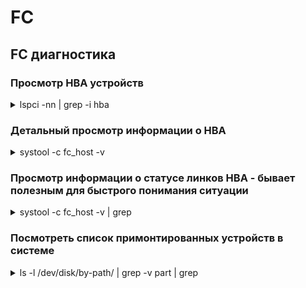 # FC 

## FC диагностика

### Просмотр HBA устройств

<details><summary>lspci -nn | grep -i hba</summary>
<p>

```bash
[root@server1]# lspci -nn | grep -i hba
06:00.0 Fibre Channel [0c04]: QLogic Corp. ISP2432-based 4Gb Fibre Channel to PCI Express HBA [1077:2432] (rev 03)
18:00.0 Fibre Channel [0c04]: QLogic Corp. ISP2432-based 4Gb Fibre Channel to PCI Express HBA [1077:2432] (rev 03)

```
</p>
</details>

### Детальный просмотр информации о HBA
<details><summary>systool -c fc_host -v</summary>

```bash
[root@server1]# systool -c fc_host -v
Class = "fc_host"

  Class Device = "host2"
  Class Device path = "/sys/devices/pci0000:17/0000:17:00.0/0000:18:00.0/host2/fc_host/host2"
    dev_loss_tmo        = "30"
    fabric_name         = "0xffffffffffffffff"
    issue_lip           = <store method only>
    max_npiv_vports     = "127"
    node_name           = "0x2000001b320f5fca"
    npiv_vports_inuse   = "0"
    port_id             = "0x0000ef"
    port_name           = "0x2100001b320f5fca"
    port_state          = "Online"
    port_type           = "LPort (private loop)"
    speed               = "4 Gbit"
    supported_classes   = "Class 3"
    supported_speeds    = "1 Gbit, 2 Gbit, 4 Gbit"
    symbolic_name       = "QLE2460 FW:v8.06.00 DVR:v8.07.00.38.07.4-k1"
    system_hostname     = ""
    tgtid_bind_type     = "wwpn (World Wide Port Name)"
    uevent              =
    vport_create        = <store method only>
    vport_delete        = <store method only>

    Device = "host2"
    Device path = "/sys/devices/pci0000:17/0000:17:00.0/0000:18:00.0/host2"
      fw_dump             =
      nvram               = "ISP "
      optrom_ctl          = <store method only>
      optrom              =
      reset               = <store method only>
      sfp                 = ""
      uevent              = "DEVTYPE=scsi_host"
      vpd                 = "-4"


  Class Device = "host3"
  Class Device path = "/sys/devices/pci0000:05/0000:05:00.0/0000:06:00.0/host3/fc_host/host3"
    dev_loss_tmo        = "30"
    fabric_name         = "0xffffffffffffffff"
    issue_lip           = <store method only>
    max_npiv_vports     = "127"
    node_name           = "0x2000001b320fdac2"
    npiv_vports_inuse   = "0"
    port_id             = "0x000000"
    port_name           = "0x2100001b320fdac2"
    port_state          = "Linkdown"
    port_type           = "Unknown"
    speed               = "unknown"
    supported_classes   = "Class 3"
    supported_speeds    = "1 Gbit, 2 Gbit, 4 Gbit"
    symbolic_name       = "QLE2460 FW:v8.06.00 DVR:v8.07.00.38.07.4-k1"
    system_hostname     = ""
    tgtid_bind_type     = "wwpn (World Wide Port Name)"
    uevent              =
    vport_create        = <store method only>
    vport_delete        = <store method only>

    Device = "host3"
    Device path = "/sys/devices/pci0000:05/0000:05:00.0/0000:06:00.0/host3"
      fw_dump             =
      nvram               = "ISP "
      optrom_ctl          = <store method only>
      optrom              =
      reset               = <store method only>
      sfp                 = ""
      uevent              = "DEVTYPE=scsi_host"
      vpd                 = "-4"

```
</p>
</details>


### Просмотр информации о статусе линков HBA  - бывает полезным для быстрого понимания ситуации

<details><summary>systool -c fc_host -v | grep </summary>
<p>

```bash
[root@fab0 ~]# systool -c fc_host -v | grep port_state
    port_state          = "Online"
    port_state          = "Linkdown"
```
</p>
</details>

### Посмотреть список примонтированных устройств в системе

<details><summary>ls -l /dev/disk/by-path/ | grep -v part | grep </summary>
<p>

```bash
[root@server1 ~]# ls -l /dev/disk/by-path/ | grep -v part
total 0
lrwxrwxrwx 1 root root  9 Feb  7 11:49 pci-0000:00:1f.1-ata-1.0 -> ../../sr0
lrwxrwxrwx 1 root root  9 Feb  7 11:49 pci-0000:04:00.0-scsi-0:1:1:0 -> ../../sdc
lrwxrwxrwx 1 root root  9 Mar 27 08:17 pci-0000:18:00.0-fc-0x200500a0b82ab6ae-lun-10 -> ../../sda
lrwxrwxrwx 1 root root  9 Mar 27 08:17 pci-0000:18:00.0-fc-0x200500a0b82ab6ae-lun-11 -> ../../sdb
```

</p>
</details>



